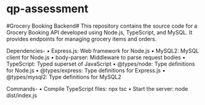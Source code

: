 # qp-assessment
#Grocery Booking Backend#
This repository contains the source code for a Grocery Booking API developed using Node.js, TypeScript, and MySQL. It provides endpoints for managing grocery items and orders.

Dependencies-
  •	Express.js: Web framework for Node.js
  •	MySQL2: MySQL client for Node.js
  •	body-parser: Middleware to parse request bodies
  •	TypeScript: Typed superset of JavaScript
  •	@types/node: Type definitions for Node.js
  •	@types/express: Type definitions for Express.js
  •	@types/mysql2: Type definitions for MySQL2

Commands-
  •	Compile TypeScript files: npx tsc
  •	Start the server: node dist/index.js

